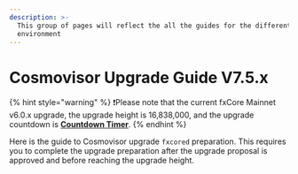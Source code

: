 ```yaml
---
description: >-
  This group of pages will reflect the all the guides for the different
  environment
---
```


# Cosmovisor Upgrade Guide V7.5.x

{% hint style="warning" %}
❗️Please note that the current fxCore Mainnet v6.0.x upgrade, the upgrade height is 16,838,000, and the upgrade countdown is [**Countdown Timer**](https://starscan.io/fxcore/block/countdown/16838000?chainId=fxcore).
{% endhint %}

Here is the guide to Cosmovisor upgrade `fxcored` preparation. This requires you to complete the upgrade preparation after the upgrade proposal is approved and before reaching the upgrade height.
